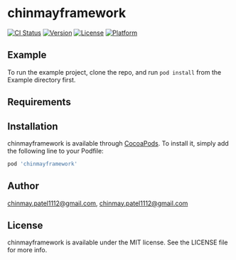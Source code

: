 # chinmayframework

[![CI Status](https://img.shields.io/travis/chinmay.patel1112@gmail.com/chinmayframework.svg?style=flat)](https://travis-ci.org/chinmay.patel1112@gmail.com/chinmayframework)
[![Version](https://img.shields.io/cocoapods/v/chinmayframework.svg?style=flat)](https://cocoapods.org/pods/chinmayframework)
[![License](https://img.shields.io/cocoapods/l/chinmayframework.svg?style=flat)](https://cocoapods.org/pods/chinmayframework)
[![Platform](https://img.shields.io/cocoapods/p/chinmayframework.svg?style=flat)](https://cocoapods.org/pods/chinmayframework)

## Example

To run the example project, clone the repo, and run `pod install` from the Example directory first.

## Requirements

## Installation

chinmayframework is available through [CocoaPods](https://cocoapods.org). To install
it, simply add the following line to your Podfile:

```ruby
pod 'chinmayframework'
```

## Author

chinmay.patel1112@gmail.com, chinmay.patel1112@gmail.com

## License

chinmayframework is available under the MIT license. See the LICENSE file for more info.
